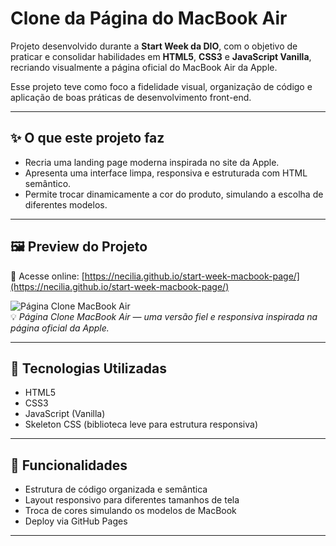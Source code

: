 #  Clone da Página do MacBook Air 

Projeto desenvolvido durante a **Start Week da DIO**, com o objetivo de praticar e consolidar habilidades em **HTML5**, **CSS3** e **JavaScript Vanilla**, recriando visualmente a página oficial do MacBook Air da Apple.

Esse projeto teve como foco a fidelidade visual, organização de código e aplicação de boas práticas de desenvolvimento front-end.

---

## ✨ O que este projeto faz

- Recria uma landing page moderna inspirada no site da Apple.  
- Apresenta uma interface limpa, responsiva e estruturada com HTML semântico.  
- Permite trocar dinamicamente a cor do produto, simulando a escolha de diferentes modelos.

---

## 🖼️ Preview do Projeto

🔗 Acesse online: [https://necilia.github.io/start-week-macbook-page/](https://necilia.github.io/start-week-macbook-page/)

![Página Clone MacBook Air](./src/assets/images/preview.png)  
💡 *Página Clone MacBook Air — uma versão fiel e responsiva inspirada na página oficial da Apple.*

---

## 🚀 Tecnologias Utilizadas

- HTML5  
- CSS3  
- JavaScript (Vanilla)  
- Skeleton CSS (biblioteca leve para estrutura responsiva)

---

## 🔧 Funcionalidades

- Estrutura de código organizada e semântica  
- Layout responsivo para diferentes tamanhos de tela  
- Troca de cores simulando os modelos de MacBook  
- Deploy via GitHub Pages

---
